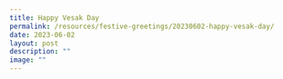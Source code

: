 ```yaml
---
title: Happy Vesak Day
permalink: /resources/festive-greetings/20230602-happy-vesak-day/
date: 2023-06-02
layout: post
description: ""
image: ""
---
```

